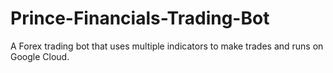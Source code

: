 # Prince-Financials-Trading-Bot
A Forex trading bot that uses multiple indicators to make trades and runs on Google Cloud.
